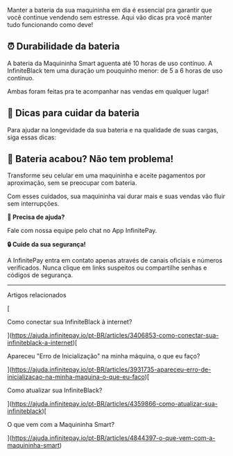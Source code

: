 Manter a bateria da sua maquininha em dia é essencial pra garantir que você continue vendendo sem estresse. Aqui vão dicas pra você manter tudo funcionando como deve!

## **⏰ Durabilidade da bateria**

A bateria da Maquininha Smart aguenta até 10 horas de uso contínuo. A InfiniteBlack tem uma duração um pouquinho menor: de 5 a 6 horas de uso contínuo.

Ambas foram feitas pra te acompanhar nas vendas em qualquer lugar!

## **🔋 Dicas para cuidar da bateria**

Para ajudar na longevidade da sua bateria e na qualidade de suas cargas, siga essas dicas:

## 📱 **Bateria acabou? Não tem problema!**

  
Transforme seu celular em uma maquininha e aceite pagamentos por aproximação, sem se preocupar com bateria.

Com esses cuidados, sua maquininha vai durar mais e suas vendas vão fluir sem interrupções.

**🔔 Precisa de ajuda?**

Fale com nossa equipe pelo chat no App InfinitePay.

**🔒 Cuide da sua segurança!**

A InfinitePay entra em contato apenas através de canais oficiais e números verificados. Nunca clique em links suspeitos ou compartilhe senhas e códigos de segurança.

___

Artigos relacionados

[

Como conectar sua InfiniteBlack à internet?

](https://ajuda.infinitepay.io/pt-BR/articles/3406853-como-conectar-sua-infiniteblack-a-internet)[

Apareceu "Erro de Inicialização" na minha máquina, o que eu faço?

](https://ajuda.infinitepay.io/pt-BR/articles/3931735-apareceu-erro-de-inicializacao-na-minha-maquina-o-que-eu-faco)[

Como atualizar sua InfiniteBlack?

](https://ajuda.infinitepay.io/pt-BR/articles/4359866-como-atualizar-sua-infiniteblack)[

O que vem com a Maquininha Smart?

](https://ajuda.infinitepay.io/pt-BR/articles/4844397-o-que-vem-com-a-maquininha-smart)